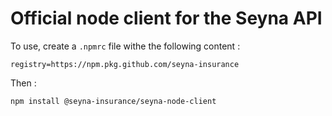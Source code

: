 # Official node client for the Seyna API

To use, create a `.npmrc` file withe the following content :

```
registry=https://npm.pkg.github.com/seyna-insurance
```

Then :

```
npm install @seyna-insurance/seyna-node-client
```
